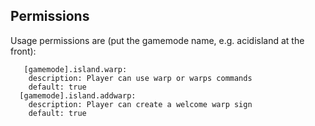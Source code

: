 ## Permissions

Usage permissions are (put the gamemode name, e.g. acidisland at the front):

```
   [gamemode].island.warp:
    description: Player can use warp or warps commands
    default: true
  [gamemode].island.addwarp:
    description: Player can create a welcome warp sign
    default: true

```
